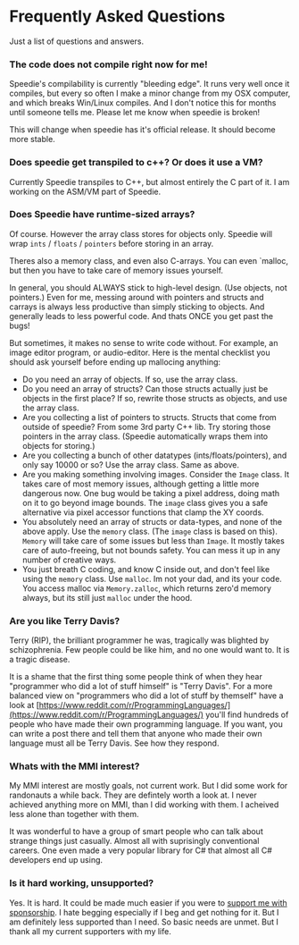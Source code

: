 # Frequently Asked Questions


Just a list of questions and answers.


### The code does not compile right now for me!

Speedie's compilability is currently "bleeding edge". It runs very well once it compiles, but every so often I make a minor change from my OSX computer, and which breaks Win/Linux compiles. And I don't notice this for months until someone tells me. Please let me know when speedie is broken!

This will change when speedie has it's official release. It should become more stable.


### Does speedie get transpiled to c++? Or does it use a VM?

Currently Speedie transpiles to C++, but almost entirely the C part of it. I am working on the ASM/VM part of Speedie.


### Does Speedie have runtime-sized arrays?

Of course. However the array class stores for objects only. Speedie will wrap `ints` / `floats` / `pointers`  before storing in an array.

Theres also a memory class, and even also C-arrays. You can even `malloc, but then you have to take care of memory issues yourself.

In general, you should ALWAYS stick to high-level design. (Use objects, not pointers.) Even for me, messing around with pointers and structs and carrays is always less productive than simply sticking to objects. And generally leads to less powerful code. And thats ONCE you get past the bugs!

But sometimes, it makes no sense to write code without. For example, an image editor program, or audio-editor. Here is the mental checklist you should ask yourself before ending up mallocing anything:

* Do you need an array of objects. If so, use the array class.
* Do you need an array of structs? Can those structs actually just be objects in the first place? If so, rewrite those structs as objects, and use the array class.
* Are you collecting a list of pointers to structs. Structs that come from outside of speedie? From some 3rd party C++ lib. Try storing those pointers in the array class. (Speedie automatically wraps them into objects for storing.)
* Are you collecting a bunch of other datatypes (ints/floats/pointers), and only say 10000 or so? Use the array class. Same as above.
* Are you making something involving images. Consider the `Image` class. It takes care of most memory issues, although getting a little more dangerous now. One bug would be taking a pixel address, doing math on it to go beyond image bounds. The `image` class gives you a safe alternative via pixel accessor functions that clamp the XY coords.
* You absolutely need an array of structs or data-types, and none of the above apply. Use the `memory` class. (The `image` class is based on this). `Memory` will take care of some issues but less than `Image`. It mostly takes care of auto-freeing, but not bounds safety. You can mess it up in any number of creative ways.
* You just breath C coding, and know C inside out, and don't feel like using the `memory` class. Use `malloc`. Im not your dad, and its your code. You access malloc via `Memory.zalloc`, which returns zero'd memory always, but its still just `malloc` under the hood.


### Are you like Terry Davis?

Terry (RIP), the brilliant programmer he was, tragically was blighted by schizophrenia. Few people could be like him, and no one would want to. It is a tragic disease.

It is a shame that the first thing some people think of when they hear "programmer who did a lot of stuff himself" is "Terry Davis". For a more balanced view on "programmers who did a lot of stuff by themself" have a look at [https://www.reddit.com/r/ProgrammingLanguages/](https://www.reddit.com/r/ProgrammingLanguages/) you'll find hundreds of people who have made their own programming language. If you want, you can write a post there and tell them that anyone who made their own language must all be Terry Davis. See how they respond.


### Whats with the MMI interest?

My MMI interest are mostly goals, not current work. But I did some work for randonauts a while back. They are defintely worth a look at. I never achieved anything more on MMI, than I did working with them. I acheived less alone than together with them.

It was wonderful to have a group of smart people who can talk about strange things just casually. Almost all with suprisingly conventional careers. One even made a very popular library for C# that almost all C# developers end up using.


### Is it hard working, unsupported?

Yes. It is hard. It could be made much easier if you were to [support me with sponsorship](https://github.com/sponsors/gamblevore). I hate begging especially if I beg and get nothing for it. But I am definitely less supported than I need. So basic needs are unmet. But I thank all my current supporters with my life.

